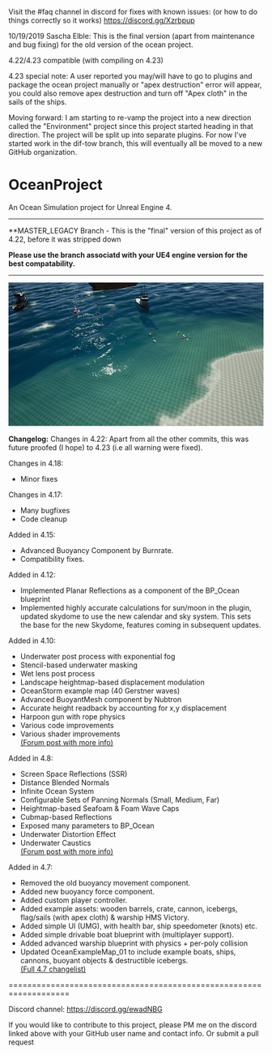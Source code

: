 Visit the #faq channel in discord for fixes with known issues: (or how to do things correctly so it works)
https://discord.gg/Xzrbpup

10/19/2019
Sascha Elble:
This is the final version (apart from maintenance and bug fixing) for the old version of the ocean project.

4.22/4.23 compatible (with compiling on 4.23)

4.23 special note: A user reported you may/will have to go to plugins and package the ocean project manually or "apex destruction" error will appear, you could also remove apex destruction and turn off "Apex cloth" in the sails of the ships.

Moving forward:
I am starting to re-vamp the project into a new direction called the "Environment" project since this project started heading in that direction. The project will be split up into separate plugins. For now I've started work in the dif-tow branch, this will eventually all be moved to a new GitHub organization. 

# OceanProject
An Ocean Simulation project for Unreal Engine 4.

---------------------

**MASTER_LEGACY Branch - This is the "final" version of this project as of 4.22, before it was stripped down

**Please use the branch associatd with your UE4 engine version for the best compatability.**

---------------------

![img_project](ProjectScreenshot.jpg)

**Changelog:**
Changes in 4.22:
Apart from all the other commits, this was future proofed (I hope) to 4.23 (i.e all warning were fixed).

Changes in 4.18:
* Minor fixes

Changes in 4.17:
* Many bugfixes
* Code cleanup

Added in 4.15:
* Advanced Buoyancy Component by Burnrate.
* Compatibility fixes.

Added in 4.12:
* Implemented Planar Reflections as a component of the BP_Ocean blueprint
* Implemented highly accurate calculations for sun/moon in the plugin, updated skydome to use the new calendar and sky system. This sets the base for the new Skydome, features coming in subsequent updates.

Added in 4.10:

* Underwater post process with exponential fog
* Stencil-based underwater masking
* Wet lens post process
* Landscape heightmap-based displacement modulation
* OceanStorm example map (40 Gerstner waves)
* Advanced BuoyantMesh component by Nubtron
* Accurate height readback by accounting for x,y displacement
* Harpoon gun with rope physics
* Various code improvements
* Various shader improvements  
[(Forum post with more info)](https://forums.unrealengine.com/showthread.php?42092-Community-Project-WIP-Weather-amp-Ocean-Water-Shader&p=485675&viewfull=1#post485675)

Added in 4.8:

* Screen Space Reflections (SSR)
* Distance Blended Normals
* Infinite Ocean System
* Configurable Sets of Panning Normals (Small, Medium, Far)
* Heightmap-based Seafoam & Foam Wave Caps
* Cubmap-based Reflections
* Exposed many parameters to BP_Ocean
* Underwater Distortion Effect
* Underwater Caustics  
[(Forum post with more info)](https://forums.unrealengine.com/showthread.php?42092&p=311982&viewfull=1#post311982)

Added in 4.7:

* Removed the old buoyancy movement component.
* Added new buoyancy force component.
* Added custom player controller.
* Added example assets: wooden barrels, crate, cannon, icebergs, flag/sails (with apex cloth) & warship HMS Victory.
* Added simple UI (UMG), with health bar, ship speedometer (knots) etc.
* Added simple drivable boat blueprint with (multiplayer support).
* Added advanced warship blueprint with physics + per-poly collision
* Updated OceanExampleMap_01 to include example boats, ships, cannons, buoyant objects & destructible icebergs.  
[(Full 4.7 changelist)](https://forums.unrealengine.com/showthread.php?42092-Community-Project-WIP-Weather-amp-Ocean-Water-Shader&p=279737&viewfull=1#post279737)

===================================================================

Discord channel:
https://discord.gg/ewadNBG

If you would like to contribute to this project, please PM me on the discord linked above with your GitHub user name and contact info. Or submit a pull request
